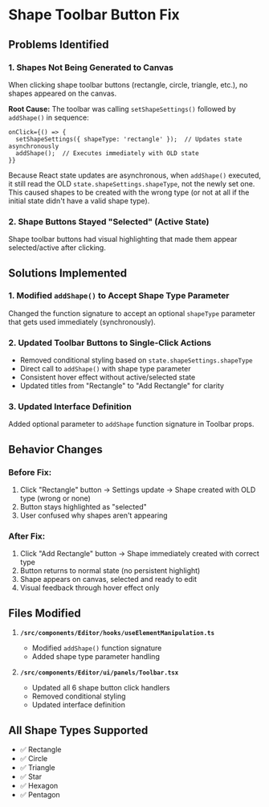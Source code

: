 # Shape Toolbar Button Fix

## Problems Identified

### 1. **Shapes Not Being Generated to Canvas**
When clicking shape toolbar buttons (rectangle, circle, triangle, etc.), no shapes appeared on the canvas.

**Root Cause:**
The toolbar was calling `setShapeSettings()` followed by `addShape()` in sequence:
```tsx
onClick={() => {
  setShapeSettings({ shapeType: 'rectangle' });  // Updates state asynchronously
  addShape();  // Executes immediately with OLD state
}}
```

Because React state updates are asynchronous, when `addShape()` executed, it still read the OLD `state.shapeSettings.shapeType`, not the newly set one. This caused shapes to be created with the wrong type (or not at all if the initial state didn't have a valid shape type).

### 2. **Shape Buttons Stayed "Selected" (Active State)**
Shape toolbar buttons had visual highlighting that made them appear selected/active after clicking.

## Solutions Implemented

### 1. **Modified `addShape()` to Accept Shape Type Parameter**

Changed the function signature to accept an optional `shapeType` parameter that gets used immediately (synchronously).

### 2. **Updated Toolbar Buttons to Single-Click Actions**

- Removed conditional styling based on `state.shapeSettings.shapeType`
- Direct call to `addShape()` with shape type parameter
- Consistent hover effect without active/selected state
- Updated titles from "Rectangle" to "Add Rectangle" for clarity

### 3. **Updated Interface Definition**

Added optional parameter to `addShape` function signature in Toolbar props.

## Behavior Changes

### Before Fix:
1. Click "Rectangle" button → Settings update → Shape created with OLD type (wrong or none)
2. Button stays highlighted as "selected"
3. User confused why shapes aren't appearing

### After Fix:
1. Click "Add Rectangle" button → Shape immediately created with correct type
2. Button returns to normal state (no persistent highlight)
3. Shape appears on canvas, selected and ready to edit
4. Visual feedback through hover effect only

## Files Modified

1. **`/src/components/Editor/hooks/useElementManipulation.ts`**
   - Modified `addShape()` function signature
   - Added shape type parameter handling

2. **`/src/components/Editor/ui/panels/Toolbar.tsx`**
   - Updated all 6 shape button click handlers
   - Removed conditional styling
   - Updated interface definition

## All Shape Types Supported

- ✅ Rectangle
- ✅ Circle
- ✅ Triangle
- ✅ Star
- ✅ Hexagon
- ✅ Pentagon
